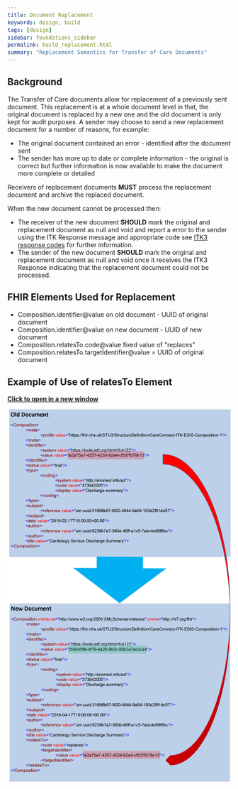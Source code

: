 ```yaml
---
title: Document Replacement
keywords: design, build
tags: [design]
sidebar: foundations_sidebar
permalink: build_replacement.html
summary: "Replacement Semantics for Transfer of Care Documents"
---
```


## Background ##

The Transfer of Care documents allow for replacement of a previously sent document. This replacement is at a whole document level in that, the original document is replaced by a new one and the old document is only kept for audit purposes. 
A sender may choose to send a new replacement document for a number of reasons, for example:

- The original document contained an error - identified after the document sent
- The sender has more up to date  or complete information - the original is correct but further information is now available to make the document more complete or detailed 

Receivers of replacement documents **MUST** process the replacement document and archive the replaced document.

When the new document cannot be processed then:

- The receiver of the new document **SHOULD** mark the original and replacement document as null and void and report a error to the sender using the ITK Response message and appropriate code see [ITK3 response codes](https://developer.nhs.uk/apis/itk3messagedistribution/explore_response_codes.html) for further information. 
- The sender of the new document **SHOULD** mark the original and replacement document as null and void once it receives the ITK3 Response indicating that the replacement document could not be processed.


## FHIR Elements Used for Replacement ##

- Composition.identifier@value on old document - UUID of original document
- Composition.identifier@value on new document - UUID of new document
- Composition.relatesTo.code@value fixed value of "replaces"
- Composition.relatesTo.targetIdentifier@value = UUID of original document


## Example of Use of relatesTo Element ##

<a href="images/explore/ReplacementDiagram.png" target="_blank" style="width: 100%;max-width: 100%;"><b>Click to open in a new window</b></a>

<img src="images/build/ReplacementDiagram.png" style="width:auto;height: auto;"/>






